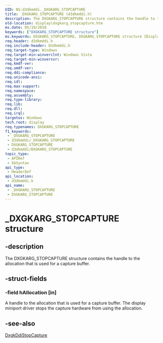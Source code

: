 ```yaml
---
UID: NS:d3dkmddi._DXGKARG_STOPCAPTURE
title: _DXGKARG_STOPCAPTURE (d3dkmddi.h)
description: The DXGKARG_STOPCAPTURE structure contains the handle to the allocation that is used for a capture buffer.
old-location: display\dxgkarg_stopcapture.htm
ms.date: 05/10/2018
keywords: ["DXGKARG_STOPCAPTURE structure"]
ms.keywords: DXGKARG_STOPCAPTURE, DXGKARG_STOPCAPTURE structure [Display Devices], DmStructs_52028d90-8c11-425c-80ca-533664035fa5.xml, _DXGKARG_STOPCAPTURE, d3dkmddi/DXGKARG_STOPCAPTURE, display.dxgkarg_stopcapture
req.header: d3dkmddi.h
req.include-header: D3dkmddi.h
req.target-type: Windows
req.target-min-winverclnt: Windows Vista
req.target-min-winversvr: 
req.kmdf-ver: 
req.umdf-ver: 
req.ddi-compliance: 
req.unicode-ansi: 
req.idl: 
req.max-support: 
req.namespace: 
req.assembly: 
req.type-library: 
req.lib: 
req.dll: 
req.irql: 
targetos: Windows
tech.root: display
req.typenames: DXGKARG_STOPCAPTURE
f1_keywords:
 - _DXGKARG_STOPCAPTURE
 - d3dkmddi/_DXGKARG_STOPCAPTURE
 - DXGKARG_STOPCAPTURE
 - d3dkmddi/DXGKARG_STOPCAPTURE
topic_type:
 - APIRef
 - kbSyntax
api_type:
 - HeaderDef
api_location:
 - d3dkmddi.h
api_name:
 - _DXGKARG_STOPCAPTURE
 - DXGKARG_STOPCAPTURE
---
```


# _DXGKARG_STOPCAPTURE structure


## -description

The DXGKARG_STOPCAPTURE structure contains the handle to the allocation that is used for a capture buffer.

## -struct-fields

### -field hAllocation [in]

A handle to the allocation that is used for a capture buffer. The display miniport driver stops the capture hardware from using the allocation.

## -see-also

<a href="/windows-hardware/drivers/ddi/d3dkmddi/nc-d3dkmddi-dxgkddi_stopcapture">DxgkDdiStopCapture</a>

